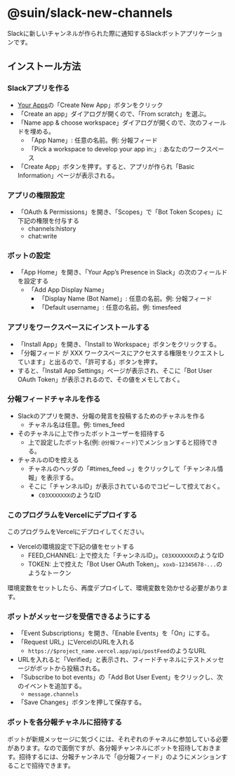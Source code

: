 # @suin/slack-new-channels

Slackに新しいチャンネルが作られた際に通知するSlackボットアプリケーションです。

## インストール方法

### Slackアプリを作る

- [Your Apps](https://api.slack.com/apps/)の「Create New App」ボタンをクリック
- 「Create an app」ダイアログが開くので、「From scratch」を選ぶ。
- 「Name app & choose workspace」ダイアログが開くので、次のフィールドを埋める。
  - 「App Name」: 任意の名前。例: 分報フィード
  - 「Pick a workspace to develop your app in:」: あなたのワークスペース
- 「Create App」ボタンを押す。すると、アプリが作られ「Basic Information」ページが表示される。

### アプリの権限設定

- 「OAuth & Permissions」を開き、「Scopes」で「Bot Token Scopes」に下記の権限を付与する
  - channels:history
  - chat:write

### ボットの設定

- 「App Home」を開き、「Your App’s Presence in Slack」の次のフィールドを設定する
  - 「Add App Display Name」
    - 「Display Name (Bot Name)」: 任意の名前。例: 分報フィード
    - 「Default username」: 任意の名前。例: timesfeed

### アプリをワークスペースにインストールする

- 「Install App」を開き、「Install to Workspace」ボタンをクリックする。
- 「分報フィード が XXX ワークスペースにアクセスする権限をリクエストしています」と出るので、「許可する」ボタンを押す。
- すると、「Install App Settings」ページが表示され、そこに「Bot User OAuth Token」が表示されるので、その値をメモしておく。

### 分報フィードチャネルを作る

- Slackのアプリを開き、分報の発言を投稿するためのチャネルを作る
  - チャネル名は任意。例: times_feed
- そのチャネルに上で作ったボットユーザーを招待する
  - 上で設定したボット名(例: `@分報フィード`)でメンションすると招待できる。
- チャネルのIDを控える
  - チャネルのヘッダの「#times_feed ⌄」をクリックして「チャンネル情報」を表示する。
  - そこに「チャンネルID」が表示されているのでコピーして控えておく。
    - `C03XXXXXXX`のようなID

### このプログラムをVercelにデプロイする

このプログラムをVercelにデプロイしてください。

- Vercelの環境設定で下記の値をセットする
  - FEED_CHANNEL: 上で控えた「チャンネルID」。`C03XXXXXXX`のようなID
  - TOKEN: 上で控えた「Bot User OAuth Token」。`xoxb-12345678-...`のようなトークン

環境変数をセットしたら、再度デプロイして、環境変数を効かせる必要があります。

### ボットがメッセージを受信できるようにする

- 「Event Subscriptions」を開き、「Enable Events」を「On」にする。
- 「Request URL」にVercelのURLを入れる
  - `https://$project_name.vercel.app/api/postFeed`のようなURL
- URLを入れると「Verified」と表示され、フィードチャネルにテストメッセージがボットから投稿される。
- 「Subscribe to bot events」の「Add Bot User Event」をクリックし、次のイベントを追加する。
  - `message.channels`
- 「Save Changes」ボタンを押して保存する。

### ボットを各分報チャネルに招待する

ボットが新規メッセージに気づくには、それぞれのチャネルに参加している必要があります。なので面倒ですが、各分報チャンネルにボットを招待しておきます。招待するには、分報チャンネルで「@分報フィード」のようにメンションすることで招待できます。


